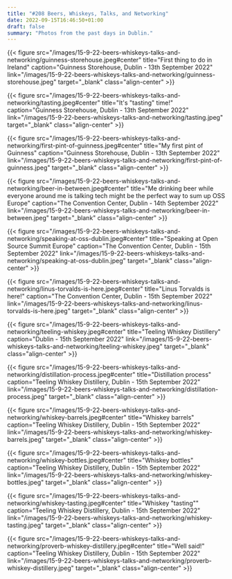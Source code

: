 ```yaml
---
title: "#208 Beers, Whiskeys, Talks, and Networking"
date: 2022-09-15T16:46:50+01:00
draft: false
summary: "Photos from the past days in Dublin."
---
```


{{< figure src="/images/15-9-22-beers-whiskeys-talks-and-networking/guinness-storehouse.jpeg#center" title="First thing to do in Ireland" caption="Guinness Storehouse, Dublin - 13th September 2022" link="/images/15-9-22-beers-whiskeys-talks-and-networking/guinness-storehouse.jpeg" target="_blank" class="align-center" >}}

{{< figure src="/images/15-9-22-beers-whiskeys-talks-and-networking/tasting.jpeg#center" title="It's \"tasting\" time!" caption="Guinness Storehouse, Dublin - 13th September 2022" link="/images/15-9-22-beers-whiskeys-talks-and-networking/tasting.jpeg" target="_blank" class="align-center" >}}

{{< figure src="/images/15-9-22-beers-whiskeys-talks-and-networking/first-pint-of-guinness.jpeg#center" title="My first pint of Guinness" caption="Guinness Storehouse, Dublin - 13th September 2022" link="/images/15-9-22-beers-whiskeys-talks-and-networking/first-pint-of-guinness.jpeg" target="_blank" class="align-center" >}}

{{< figure src="/images/15-9-22-beers-whiskeys-talks-and-networking/beer-in-between.jpeg#center" title="Me drinking beer while everyone around me is talking tech might be the perfect way to sum up OSS Europe" caption="The Convention Center, Dublin - 14th September 2022" link="/images/15-9-22-beers-whiskeys-talks-and-networking/beer-in-between.jpeg" target="_blank" class="align-center" >}}

{{< figure src="/images/15-9-22-beers-whiskeys-talks-and-networking/speaking-at-oss-dublin.jpeg#center" title="Speaking at Open Source Summit Europe" caption="The Convention Center, Dublin - 15th September 2022" link="/images/15-9-22-beers-whiskeys-talks-and-networking/speaking-at-oss-dublin.jpeg" target="_blank" class="align-center" >}}

{{< figure src="/images/15-9-22-beers-whiskeys-talks-and-networking/linus-torvalds-is-here.jpeg#center" title="Linus Torvalds is here!" caption="The Convention Center, Dublin - 15th September 2022" link="/images/15-9-22-beers-whiskeys-talks-and-networking/linus-torvalds-is-here.jpeg" target="_blank" class="align-center" >}}

{{< figure src="/images/15-9-22-beers-whiskeys-talks-and-networking/teeling-whiskey.jpeg#center" title="Teeling Whiskey Distillery" caption="Dublin - 15th September 2022" link="/images/15-9-22-beers-whiskeys-talks-and-networking/teeling-whiskey.jpeg" target="_blank" class="align-center" >}}

{{< figure src="/images/15-9-22-beers-whiskeys-talks-and-networking/distillation-process.jpeg#center" title="Distillation process" caption="Teeling Whiskey Distillery, Dublin - 15th September 2022" link="/images/15-9-22-beers-whiskeys-talks-and-networking/distillation-process.jpeg" target="_blank" class="align-center" >}}

{{< figure src="/images/15-9-22-beers-whiskeys-talks-and-networking/whiskey-barrels.jpeg#center" title="Whiskey barrels" caption="Teeling Whiskey Distillery, Dublin - 15th September 2022" link="/images/15-9-22-beers-whiskeys-talks-and-networking/whiskey-barrels.jpeg" target="_blank" class="align-center" >}}

{{< figure src="/images/15-9-22-beers-whiskeys-talks-and-networking/whiskey-bottles.jpeg#center" title="Whiskey bottles" caption="Teeling Whiskey Distillery, Dublin - 15th September 2022" link="/images/15-9-22-beers-whiskeys-talks-and-networking/whiskey-bottles.jpeg" target="_blank" class="align-center" >}}

{{< figure src="/images/15-9-22-beers-whiskeys-talks-and-networking/whiskey-tasting.jpeg#center" title="Whiskey \"tasting\"" caption="Teeling Whiskey Distillery, Dublin - 15th September 2022" link="/images/15-9-22-beers-whiskeys-talks-and-networking/whiskey-tasting.jpeg" target="_blank" class="align-center" >}}

{{< figure src="/images/15-9-22-beers-whiskeys-talks-and-networking/proverb-whiskey-distillery.jpeg#center" title="Well said!" caption="Teeling Whiskey Distillery, Dublin - 15th September 2022" link="/images/15-9-22-beers-whiskeys-talks-and-networking/proverb-whiskey-distillery.jpeg" target="_blank" class="align-center" >}}
